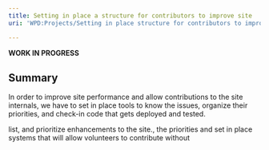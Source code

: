 ```yaml
---
title: Setting in place a structure for contributors to improve site
uri: 'WPD:Projects/Setting in place structure for contributors to improve site'

---
```

**WORK IN PROGRESS**

## <span>Summary</span>

In order to improve site performance and allow contributions to the site internals, we have to set in place tools to know the issues, organize their priorities, and check-in code that gets deployed and tested.

list, and prioritize enhancements to the site., the priorities and set in place systems that will allow volunteers to contribute without